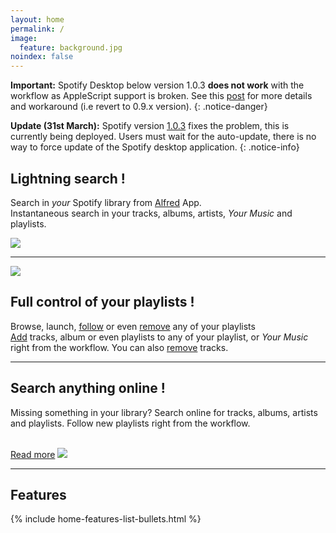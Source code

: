 ```yaml
---
layout: home
permalink: /
image:
  feature: background.jpg
noindex: false
---
```


**Important:** Spotify Desktop below version 1.0.3 **does not work** with the workflow as AppleScript support is broken. See this [post](http://alfred-spotify-mini-player.com/blog/issue-with-latest-spotify-update/) for more details and workaround (i.e revert to 0.9.x version).
{: .notice-danger}

**Update (31st March):** Spotify version [1.0.3](https://community.spotify.com/t5/Spotify-Announcements/Release-Notes-Spotify-for-Desktop/m-p/1075314) fixes the problem, this is currently being deployed. Users must wait for the auto-update, there is no way to force update of the Spotify desktop application.
{: .notice-info}

<sectionleft>
  <leftside>

<h2><i class="fa fa-bolt"></i> Lightning search !</h2>

<p>Search in <em>your</em> Spotify library from <a href="http://www.alfredapp.com">Alfred</a> App.

<br>
Instantaneous search in your tracks, albums, artists, <em>Your Music</em> and playlists.</p>

  </leftside>
  <rightside><a href="{{ site.url }}/images/index1.gif"><img src="{{ site.url }}/images/index1.gif"></a></rightside>
</sectionleft>

<hr>

<sectionright>
  <leftside><img src="{{ site.url }}/images/index3.jpg"></a></leftside>
  <rightside>

<h2><i class="fa fa-music"></i> Full control of your playlists !</h2>

<p>Browse, launch, <a href="{{ site.url }}/articles/follow-or-remove-playlist">follow</a> or even <a href="{{ site.url }}/articles/follow-or-remove-playlist">remove</a> any of your playlists
<br>
<a href="{{ site.url }}/articles/add">Add</a> tracks, album or even playlists to any of your playlist, or <em>Your Music</em> right from the workflow.
You can also <a href="{{ site.url }}/articles/remove">remove</a> tracks.</p>

  </rightside>
</sectionright>


<hr>
<sectionleft>
  <leftside>

<h2><i class="fa fa-cloud"></i> Search anything online !</h2>

<p>Missing something in your library? Search online for tracks, albums, artists and playlists. Follow new playlists right from the workflow.</p>

<br>
<a href="{{ site.url }}/articles/search-online" class="btn-success"><i class="fa fa-book"></i> Read more</a>

  </leftside>
  <rightside><!--<a href="{{ site.url }}/images/index2.gif">--><img src="{{ site.url }}/images/index2.jpg"></a></rightside>
</sectionleft>

<hr>

<a name="features"></a>

<h2><i class="fa fa-check"></i> Features</h2>

{% include home-features-list-bullets.html %}
